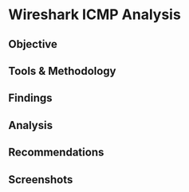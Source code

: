 # Wireshark ICMP Analysis

## Objective

## Tools & Methodology

## Findings

## Analysis

## Recommendations

## Screenshots
